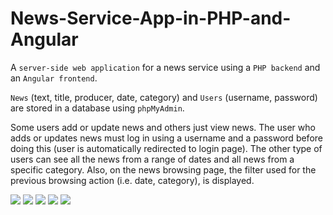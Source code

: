 # News-Service-App-in-PHP-and-Angular

A `server-side web application` for a news service using a `PHP backend` and an `Angular frontend`.

`News` (text, title, producer, date, category) and `Users` (username, password) are stored in a database using `phpMyAdmin`. 

Some users add or update news and others just view news. The user who adds or updates news must log in using a username and a password before doing this (user is automatically redirected to login page). The other type of users can see all the news from a range of dates and all news from a specific category. Also, on the news browsing page, the filter used for the previous browsing action (i.e. date, category), is displayed.

<img src="/demos/demo1.PNG">
<img src="/demos/demo2.PNG">
<img src="/demos/demo3.PNG">
<img src="/demos/demo4.PNG">
<img src="/demos/demo5.PNG">
